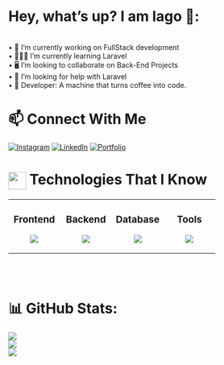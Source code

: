 # Hey, what’s up? I am Iago 🖖:
<br>• 💼 I’m currently working on FullStack development<br>• 👨🏻‍💻 I’m currently learning Laravel<br>• 🖥️ I’m looking to collaborate on Back-End Projects<br>• 🤔 I’m looking for help with Laravel<br>• 🤖 Developer: A machine that turns coffee into code.

# 📫 Connect With Me

[![Instagram](https://img.shields.io/badge/Instagram-%23E4405F.svg?logo=Instagram&logoColor=white)](https://instagram.com/https://www.instagram.com/iagoborelli.dev/) [![LinkedIn](https://img.shields.io/badge/LinkedIn-%230077B5.svg?logo=linkedin&logoColor=white)](https://linkedin.com/in/www.linkedin.com/in/iagoborelli)  [![Portfolio](https://img.shields.io/badge/🖥Portfolio-purple)](https://iagoborelli.bohr.io)

# <img align="center" src="https://media2.giphy.com/media/QssGEmpkyEOhBCb7e1/giphy.gif?cid=ecf05e47a0n3gi1bfqntqmob8g9aid1oyj2wr3ds3mg700bl&rid=giphy.gif" width ="35"/>  Technologies That I Know

<table align="center"><tr><td valign="top" width="25%">

<div align="center"><h3>Frontend</h3></div>

<p align="center">
<img src="https://skillicons.dev/icons?i=html,css,javascript,typescript,bootstrap,tailwind,react,vue&theme=dark&perline=3" />
</p>

</td><td valign="top" width="25%">

<div align="center"><h3>Backend</h3></div>

<p align="center">
<img src="https://skillicons.dev/icons?i=php,laravel,nodejs,&theme=dark&perline=2" />
</p>

</td><td valign="top" width="25%">

<div align="center"><h3>Database</h3></div>

<p align="center">
<img src="https://skillicons.dev/icons?i=postgres,mongodb,mysql&theme=dark&perline=3" />
</p>

</td><td valign="top" width="25%">

<div align="center"><h3>Tools</h3></div>

<p align="center">
<img src="https://skillicons.dev/icons?i=docker,aws,postman,obsidian,figma&theme=dark&perline=3" />
</p>



</td></tr></table>
<br/><br/>

# 📊 GitHub Stats:
![](https://github-readme-stats.vercel.app/api?username=iagoborelli&theme=dark&hide_border=false&include_all_commits=false&count_private=false)<br/>
![](https://github-readme-streak-stats.herokuapp.com/?user=iagoborelli&theme=dark&hide_border=false)<br/>
![](https://github-readme-stats.vercel.app/api/top-langs/?username=iagoborelli&theme=dark&hide_border=false&include_all_commits=false&count_private=false&layout=compact)
